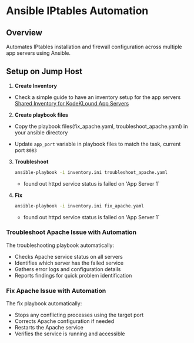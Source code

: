 # Ansible IPtables Automation
## Overview

Automates IPtables installation and firewall configuration across multiple app servers using Ansible.

## Setup on Jump Host

1. **Create Inventory**
- Check a simple guide to have an inventory setup for the app servers
   [Shared Inventory for KodeKLound App Servers](../shared-inventory/README.md)


2. **Create playbook files**
- Copy the playbook files(fix_apache.yaml, troubleshoot_apache.yaml) in your ansible directory

- Update `app_port` variable in playbook files to match the task, current port `8083`


3. **Troubleshoot**
   ```bash
   ansible-playbook -i inventory.ini troubleshoot_apache.yaml
   ```

   - found out httpd service status is failed on 'App Server 1`

4. **Fix**
   ```bash
   ansible-playbook -i inventory.ini fix_apache.yaml
   ```

   - found out httpd service status is failed on 'App Server 1`


### Troubleshoot Apache Issue with Automation

The troubleshooting playbook automatically:
- Checks Apache service status on all servers
- Identifies which server has the failed service
- Gathers error logs and configuration details
- Reports findings for quick problem identification

### Fix Apache Issue with Automation

The fix playbook automatically:
- Stops any conflicting processes using the target port
- Corrects Apache configuration if needed
- Restarts the Apache service
- Verifies the service is running and accessible

